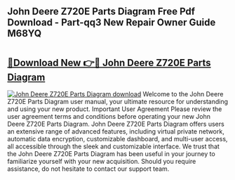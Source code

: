 ## John Deere Z720E Parts Diagram Free Pdf Download - Part-qq3 New Repair Owner Guide M68YQ

# <h2><a href="http://dft9kd.blite.top/?on=John+Deere+Z720E+Parts+Diagram">🔗Download New 👉🔴 John Deere Z720E Parts Diagram</a></h2>

[![John Deere Z720E Parts Diagram download](https://i.imgur.com/lujVjoI.png)](http://dft9kd.blite.top/?on=John+Deere+Z720E+Parts+Diagram)
Welcome to the John Deere Z720E Parts Diagram user manual, your ultimate resource for understanding and using your new product. Important User Agreement Please review the user agreement terms and conditions before operating your new John Deere Z720E Parts Diagram. John Deere Z720E Parts Diagram offers users an extensive range of advanced features, including virtual private network, automatic data encryption, customizable dashboard, and multi-user access, all accessible through the sleek and customizable interface. We trust that the John Deere Z720E Parts Diagram has been useful in your journey to familiarize yourself with your new acquisition. Should you require assistance, do not hesitate to contact our support team.
